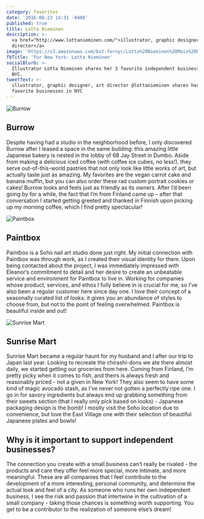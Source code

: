 ```yaml
---
category: favorites
date: '2016-08-23 14:31 -0400'
published: true
title: Lotta Nieminen
description: >-
  <a href="http://www.lottanieminen.com/">illustrator, graphic designer, art
  director</a>
image: 'https://s3.amazonaws.com/bst-fornyc/Lotta%20Nieminen%20Main%20Portrait.jpg'
fbTitle: 'For New York: Lotta Nieminen'
socialBlurb: >-
  Illustrator Lotta Nieminen shares her 3 favorite independent businesses in
  NYC.
tweetText: >-
  illustrator, graphic designer, art director @lottanieminen shares her 3
  favorite businesses in NYC
---
```

![Burrow](https://s3.amazonaws.com/bst-fornyc/Lotta%20Nieminen%20Burrow.jpg)
## Burrow
Despite having had a studio in the neighborhood before, I only discovered Burrow after I leased a space in the same building: this amazing little Japanese bakery is nested in the lobby of 68 Jay Street in Dumbo. Aside from making a delicious iced coffee (with coffee ice cubes, no less!), they serve out-of-this-world pastries that not only look like little works of art, but actually taste just as amazing. My favorites are the vegan carrot cake and banana muffin, but you can also order these rad custom portrait cookies or cakes! Burrow looks and feels just as friendly as its owners. After I’d been going by for a while, the fact that I’m from Finland came up – after that conversation I started getting greeted and thanked in Finnish upon picking up my morning coffee, which I find pretty spectacular! 

![Paintbox](https://s3.amazonaws.com/bst-fornyc/Lotta%20Nieminen%20Paintbox.jpg)
## Paintbox
Paintbox is a Soho nail art studio done just right. My initial connection with Paintbox was through work, as I created their visual identity for them. Upon being contacted about the project, I was immediately impressed with Eleanor’s commitment to detail and her desire to create an unbeatable service and environment for Paintbox to live in. Working for companies whose product, services, and ethos I fully believe in is crucial for me, so I’ve also been a regular customer here since day one. I love their concept of a seasonally curated list of looks: it gives you an abundance of styles to choose from, but not to the point of feeling overwhelmed. Paintbox is beautiful inside and out!

![Sunrise Mart](https://s3.amazonaws.com/bst-fornyc/Lotta%20Nieminen%20Sunrise%20Mart.jpg)
## Sunrise Mart
Sunrise Mart became a regular haunt for my husband and I after our trip to Japan last year. Looking to recreate the chirashi-dons we ate there almost daily, we started getting our groceries from here. Coming from Finland, I’m pretty picky when it comes to fish, and theirs is always fresh and reasonably priced - not a given in New York! They also seem to have some kind of magic avocado stash, as I’ve never not gotten a perfectly ripe one. I go in for savory ingredients but always end up grabbing something from their sweets section (that I really only pick based on looks) - Japanese packaging design is the bomb! I mostly visit the Soho location due to convenience, but love the East Village one with their selection of beautiful Japanese plates and bowls!

## Why is it important to support independent businesses?
The connection you create with a small business can’t really be rivaled  - the products and care they offer feel more special, more intimate, and more meaningful. These are all companies that I feel contribute to the development of a more interesting, personal community, and determine the actual look and feel of a city. As someone who runs her own independent business, I see the risk and passion that intertwine in the cultivation of a small company - taking those chances is something worth supporting. You get to be a contributor to the realization of someone else’s dream!
